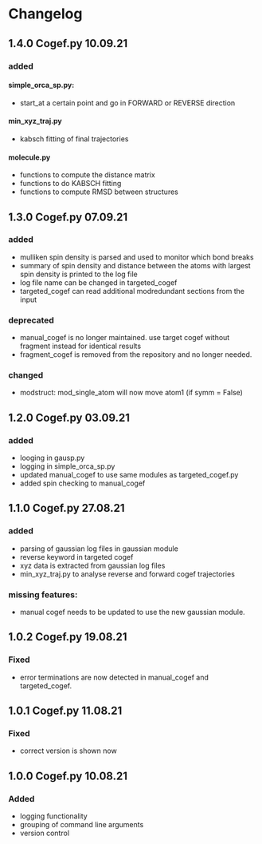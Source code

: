 # Changelog

## 1.4.0 Cogef.py 10.09.21
### added
#### simple_orca_sp.py: 
  - start_at a certain point and go in FORWARD or REVERSE direction
#### min_xyz_traj.py
  - kabsch fitting of final trajectories
#### molecule.py
  - functions to compute the distance matrix
  - functions to do KABSCH fitting
  - functions to compute RMSD between structures

## 1.3.0 Cogef.py 07.09.21
### added
- mulliken spin density is parsed and used to monitor which bond breaks
- summary of spin density and distance between the atoms with largest spin density
  is printed to the log file
- log file name can be changed in targeted_cogef
- targeted_cogef can read additional modredundant sections from the input

### deprecated
- manual_cogef is no longer maintained. use target cogef without fragment instead for
  identical results
- fragment_cogef is removed from the repository and no longer needed.

### changed
- modstruct: mod_single_atom will now move atom1 (if symm = False)

## 1.2.0 Cogef.py 03.09.21
### added
- looging in gausp.py
- logging in simple_orca_sp.py
- updated manual_cogef to use same modules as targeted_cogef.py
- added spin checking to manual_cogef

## 1.1.0 Cogef.py 27.08.21
### added
- parsing of gaussian log files in gaussian module
- reverse keyword in targeted cogef
- xyz data is extracted from gaussian log files
- min_xyz_traj.py to analyse reverse and forward cogef trajectories
### missing features:
- manual cogef needs to be updated to use the new gaussian module.

## 1.0.2 Cogef.py 19.08.21

### Fixed
- error terminations are now detected in manual_cogef and targeted_cogef. 

## 1.0.1 Cogef.py 11.08.21

### Fixed
- correct version is shown now

## 1.0.0 Cogef.py 10.08.21

### Added
- logging functionality
- grouping of command line arguments
- version control

  
